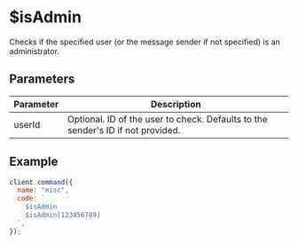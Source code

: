 # $isAdmin

Checks if the specified user (or the message sender if not specified) is an administrator.

## Parameters

| Parameter | Description                                                                     |
| --------- | ------------------------------------------------------------------------------- |
| userId    | Optional. ID of the user to check. Defaults to the sender's ID if not provided. |

## Example

```js
client.command({
  name: "misc",
  code: `
    $isAdmin
    $isAdmin[123456789] 
  `,
});
```
